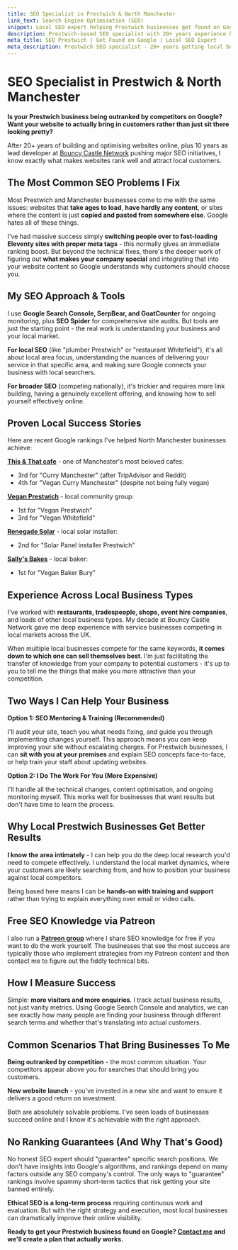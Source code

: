 ```yaml
---
title: SEO Specialist in Prestwich & North Manchester
link_text: Search Engine Optimisation (SEO)
snippet: Local SEO expert helping Prestwich businesses get found on Google
description: Prestwich-based SEO specialist with 20+ years experience helping local businesses rank higher on Google and attract more customers online.
meta_title: SEO Prestwich | Get Found on Google | Local SEO Expert
meta_description: Prestwich SEO specialist - 20+ years getting local businesses ranking - no dodgy tactics, just proper content and fast sites - free advice via Patreon
---
```


# SEO Specialist in Prestwich & North Manchester

**Is your Prestwich business being outranked by competitors on Google? Want your website to actually bring in customers rather than just sit there looking pretty?**

After 20+ years of building and optimising websites online, plus 10 years as lead developer at [Bouncy Castle Network](https://www.bouncycastlenetwork.com) pushing major SEO initiatives, I know exactly what makes websites rank well and attract local customers.

## The Most Common SEO Problems I Fix

Most Prestwich and Manchester businesses come to me with the same issues: websites that **take ages to load**, **have hardly any content**, or sites where the content is just **copied and pasted from somewhere else**. Google hates all of these things.

I've had massive success simply **switching people over to fast-loading Eleventy sites with proper meta tags** - this normally gives an immediate ranking boost. But beyond the technical fixes, there's the deeper work of figuring out **what makes your company special** and integrating that into your website content so Google understands why customers should choose you.

## My SEO Approach & Tools

I use **Google Search Console, SerpBear, and GoatCounter** for ongoing monitoring, plus **SEO Spider** for comprehensive site audits. But tools are just the starting point - the real work is understanding your business and your local market.

**For local SEO** (like "plumber Prestwich" or "restaurant Whitefield"), it's all about local area focus, understanding the nuances of delivering your service in that specific area, and making sure Google connects your business with local searchers.

**For broader SEO** (competing nationally), it's trickier and requires more link building, having a genuinely excellent offering, and knowing how to sell yourself effectively online.

## Proven Local Success Stories

Here are recent Google rankings I've helped North Manchester businesses achieve:

**[This & That cafe](/examples/this-and-that)** - one of Manchester's most beloved cafes:

- 3rd for "Curry Manchester" (after TripAdvisor and Reddit)
- 4th for "Vegan Curry Manchester" (despite not being fully vegan)

**[Vegan Prestwich](/examples/vegan-prestwich)** - local community group:

- 1st for "Vegan Prestwich"
- 3rd for "Vegan Whitefield"

**[Renegade Solar](/examples/renegade-solar)** - local solar installer:

- 2nd for "Solar Panel installer Prestwich"

**[Sally's Bakes](/examples/sallys-bakes)** - local baker:

- 1st for "Vegan Baker Bury"

## Experience Across Local Business Types

I've worked with **restaurants, tradespeople, shops, event hire companies**, and loads of other local business types. My decade at Bouncy Castle Network gave me deep experience with service businesses competing in local markets across the UK.

When multiple local businesses compete for the same keywords, **it comes down to which one can sell themselves best**. I'm just facilitating the transfer of knowledge from your company to potential customers - it's up to you to tell me the things that make you more attractive than your competition.

## Two Ways I Can Help Your Business

**Option 1: SEO Mentoring & Training (Recommended)**

I'll audit your site, teach you what needs fixing, and guide you through implementing changes yourself. This approach means you can keep improving your site without escalating charges. For Prestwich businesses, I can **sit with you at your premises** and explain SEO concepts face-to-face, or help train your staff about updating websites.

**Option 2: I Do The Work For You (More Expensive)**

I'll handle all the technical changes, content optimisation, and ongoing monitoring myself. This works well for businesses that want results but don't have time to learn the process.

## Why Local Prestwich Businesses Get Better Results

**I know the area intimately** - I can help you do the deep local research you'd need to compete effectively. I understand the local market dynamics, where your customers are likely searching from, and how to position your business against local competitors.

Being based here means I can be **hands-on with training and support** rather than trying to explain everything over email or video calls.

## Free SEO Knowledge via Patreon

I also run a **[Patreon group](/services/patreon)** where I share SEO knowledge for free if you want to do the work yourself. The businesses that see the most success are typically those who implement strategies from my Patreon content and then contact me to figure out the fiddly technical bits.

## How I Measure Success

Simple: **more visitors and more enquiries**. I track actual business results, not just vanity metrics. Using Google Search Console and analytics, we can see exactly how many people are finding your business through different search terms and whether that's translating into actual customers.

## Common Scenarios That Bring Businesses To Me

**Being outranked by competition** - the most common situation. Your competitors appear above you for searches that should bring you customers.

**New website launch** - you've invested in a new site and want to ensure it delivers a good return on investment.

Both are absolutely solvable problems. I've seen loads of businesses succeed online and I know it's achievable with the right approach.

## No Ranking Guarantees (And Why That's Good)

No honest SEO expert should "guarantee" specific search positions. We don't have insights into Google's algorithms, and rankings depend on many factors outside any SEO company's control. The only ways to "guarantee" rankings involve spammy short-term tactics that risk getting your site banned entirely.

**Ethical SEO is a long-term process** requiring continuous work and evaluation. But with the right strategy and execution, most local businesses can dramatically improve their online visibility.

**Ready to get your Prestwich business found on Google? [Contact me](/contact/) and we'll create a plan that actually works.**
